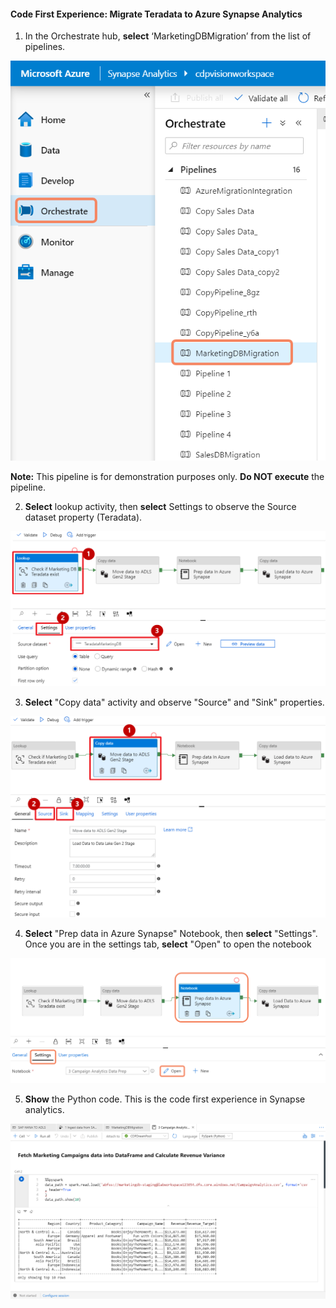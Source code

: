 #### Code First Experience: Migrate Teradata to Azure Synapse Analytics

1. In the Orchestrate hub, **select** ‘MarketingDBMigration’ from the list of pipelines.

![Full list of transformations at different levels](../media/2020-04-10_16-24-54.png)

**Note:** This pipeline is for demonstration purposes only. __Do NOT execute__ the pipeline.

2. **Select** lookup activity, then **select** Settings to observe the Source dataset property (Teradata).

![](../media/05-19.png)

3. **Select** "Copy data" activity and observe "Source" and "Sink" properties.

![](../media/05-20.png)

4. **Select** "Prep data in Azure Synapse" Notebook, then **select** "Settings". Once you are in the settings tab, **select** "Open" to open the notebook

![](../media/2020-04-10_16-27-51.png)

5.	**Show** the Python code. This is the code first experience in Synapse analytics.

![](../media/2020-04-10_16-29-16.png)